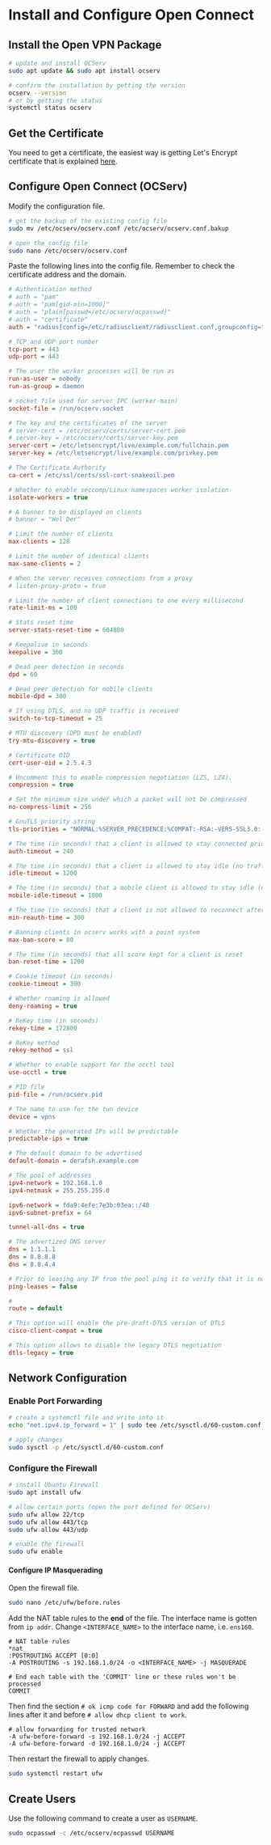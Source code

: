 # Install and Configure Open Connect
## Install the Open VPN Package
```bash
# update and install OCServ
sudo apt update && sudo apt install ocserv

# confirm the installation by getting the version
ocserv --version
# or by getting the status
systemctl status ocserv
```

## Get the Certificate
You need to get a certificate, the easiest way is getting Let's Encrypt certificate that is explained [here](/Linux/Certbot_Lets-Encrypt.md).

## Configure Open Connect (OCServ)
Modify the configuration file.
```bash
# get the backup of the existing config file
sudo mv /etc/ocserv/ocserv.conf /etc/ocserv/ocserv.conf.bakup

# open the config file
sudo nano /etc/ocserv/ocserv.conf
```

Paste the following lines into the config file. Remember to check the certificate address and the domain.
```ini
# Authentication method
# auth = "pam"
# auth = "pam[gid-min=1000]"
# auth = "plain[passwd=/etc/ocserv/ocpasswd]"
# auth = "certificate"
auth = "radius[config=/etc/radiusclient/radiusclient.conf,groupconfig=true]"

# TCP and UDP port number
tcp-port = 443
udp-port = 443

# The user the worker processes will be run as
run-as-user = nobody
run-as-group = daemon

# socket file used for server IPC (worker-main)
socket-file = /run/ocserv.socket

# The key and the certificates of the server
# server-cert = /etc/ocserv/certs/server-cert.pem
# server-key = /etc/ocserv/certs/server-key.pem
server-cert = /etc/letsencrypt/live/example.com/fullchain.pem
server-key = /etc/letsencrypt/live/example.com/privkey.pem

# The Certificate Authority
ca-cert = /etc/ssl/certs/ssl-cert-snakeoil.pem

# Whether to enable seccomp/Linux namespaces worker isolation
isolate-workers = true

# A banner to be displayed on clients
# banner = "Wel Der"

# Limit the number of clients
max-clients = 128

# Limit the number of identical clients
max-same-clients = 2

# When the server receives connections from a proxy
# listen-proxy-proto = true

# Limit the number of client connections to one every millisecond
rate-limit-ms = 100

# Stats reset time
server-stats-reset-time = 604800

# Keepalive in seconds
keepalive = 300

# Dead peer detection in seconds
dpd = 60

# Dead peer detection for mobile clients
mobile-dpd = 300

# If using DTLS, and no UDP traffic is received
switch-to-tcp-timeout = 25

# MTU discovery (DPD must be enabled)
try-mtu-discovery = true

# Certificate OID
cert-user-oid = 2.5.4.3

# Uncomment this to enable compression negotiation (LZS, LZ4).
compression = true

# Set the minimum size under which a packet will not be compressed
no-compress-limit = 256

# GnuTLS priority string
tls-priorities = "NORMAL:%SERVER_PRECEDENCE:%COMPAT:-RSA:-VERS-SSL3.0:-ARCFOUR-128"

# The time (in seconds) that a client is allowed to stay connected prior to authentication
auth-timeout = 240

# The time (in seconds) that a client is allowed to stay idle (no traffic) before being disconnected. Unset to disable.
idle-timeout = 1200

# The time (in seconds) that a mobile client is allowed to stay idle (no traffic) before being disconnected. Unset to disable.
mobile-idle-timeout = 1800

# The time (in seconds) that a client is not allowed to reconnect after a failed authentication attempt.
min-reauth-time = 300

# Banning clients in ocserv works with a point system
max-ban-score = 80

# The time (in seconds) that all score kept for a client is reset
ban-reset-time = 1200

# Cookie timeout (in seconds)
cookie-timeout = 300

# Whether roaming is allowed
deny-roaming = true

# ReKey time (in seconds)
rekey-time = 172800

# ReKey method
rekey-method = ssl

# Whether to enable support for the occtl tool
use-occtl = true

# PID file
pid-file = /run/ocserv.pid

# The name to use for the tun device
device = vpns

# Whether the generated IPs will be predictable
predictable-ips = true

# The default domain to be advertised
default-domain = derafsh.example.com

# The pool of addresses
ipv4-network = 192.168.1.0
ipv4-netmask = 255.255.255.0

ipv6-network = fda9:4efe:7e3b:03ea::/48
ipv6-subnet-prefix = 64

tunnel-all-dns = true

# The advertized DNS server
dns = 1.1.1.1
dns = 8.8.8.8
dns = 8.8.4.4

# Prior to leasing any IP from the pool ping it to verify that it is not in use by another (unrelated to this server) host.
ping-leases = false

# 
route = default

# This option will enable the pre-draft-DTLS version of DTLS
cisco-client-compat = true

# This option allows to disable the legacy DTLS negotiation
dtls-legacy = true
```

## Network Configuration
### Enable Port Forwarding
```bash
# create a systemctl file and write into it
echo "net.ipv4.ip_forward = 1" | sudo tee /etc/sysctl.d/60-custom.conf

# apply changes
sudo sysctl -p /etc/sysctl.d/60-custom.conf
```
### Configure the Firewall
```bash
# install Ubuntu Firewall
sudo apt install ufw

# allow certain ports (open the port defined for OCServ)
sudo ufw allow 22/tcp
sudo ufw allow 443/tcp
sudo ufw allow 443/udp

# enable the firewall
sudo ufw enable
```
#### Configure IP Masquerading
Open the firewall file.
```bash
sudo nano /etc/ufw/before.rules
```
Add the NAT table rules to the **end** of the file. The interface name is gotten from `ip addr`. 
Change `<INTERFACE_NAME>` to the interface name, i.e. `ens160`.
 ```rules
 # NAT table rules
*nat
:POSTROUTING ACCEPT [0:0]
-A POSTROUTING -s 192.168.1.0/24 -o <INTERFACE_NAME> -j MASQUERADE

# End each table with the 'COMMIT' line or these rules won't be processed
COMMIT
 ```
 Then find the section `# ok icmp code for FORWARD` and add the following lines after it and before `# allow dhcp client to work`.
 ```rules
 # allow forwarding for trusted network
-A ufw-before-forward -s 192.168.1.0/24 -j ACCEPT
-A ufw-before-forward -d 192.168.1.0/24 -j ACCEPT
 ```
 Then restart the firewall to apply changes.
 ```bash
 sudo systemctl restart ufw
 ```

## Create Users
Use the following command to create a user as `USERNAME`.
```bash
sudo ocpasswd -c /etc/ocserv/ocpasswd USERNAME
```



